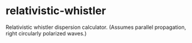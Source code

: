 relativistic-whistler
=====================

Relativistic whistler dispersion calculator. (Assumes parallel propagation, right circularly polarized waves.)

